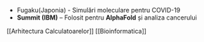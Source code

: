 - Fugaku(Japonia) - Simulări moleculare pentru COVID-19
- **Summit (IBM)** – Folosit pentru **AlphaFold** și analiza cancerului

















[[Arhitectura Calculatoarelor]]
[[Bioinformatica]]